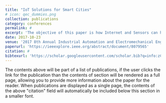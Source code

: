 ```yaml
---
title: "IoT Solutions for Smart Cities"
# icon: qec_dummies.png
collection: publications
category: conferences
permalink: #
excerpt: 'The objective of this paper is how Internet and Sensors can help to develop a city to smart.'
date: 2017-10-23
venue: '2017 8th Annual Industrial Automation and Electromechanical Engineering Conference'
paperurl: 'https://ieeexplore.ieee.org/abstract/document/8079565'
citation: #
bibtexurl: 'https://scholar.googleusercontent.com/scholar.bib?q=info:zCZI4SWrcPsJ:scholar.google.com/&output=citation&scisdr=CgJN25qjEIuy7q_jor0:AAZF9b8AAAAAaBjlur0I6kZqegePwWrl5MJwbqQ&scisig=AAZF9b8AAAAAaBjluu_wzBc7jdz6O-Dv3c_GCIQ&scisf=4&ct=citation&cd=-1&hl=en'
---
```


The contents above will be part of a list of publications, if the user clicks the link for the publication than the contents of section will be rendered as a full page, allowing you to provide more information about the paper for the reader. When publications are displayed as a single page, the contents of the above "citation" field will automatically be included below this section in a smaller font.
